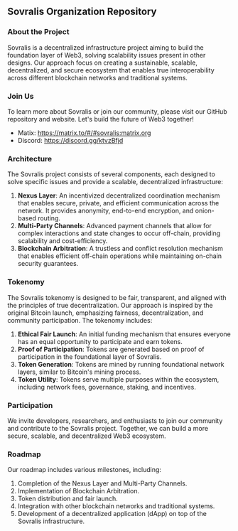 ## Sovralis Organization Repository

### About the Project

Sovralis is a decentralized infrastructure project aiming to build the foundation layer of Web3, solving scalability issues present in other designs. Our approach focus on creating a sustainable, scalable, decentralized, and secure ecosystem that enables true interoperability across different blockchain networks and traditional systems.

### Join Us

To learn more about Sovralis or join our community, please visit our GitHub repository and website. Let's build the future of Web3 together!

* Matix: https://matrix.to/#/#sovralis:matrix.org
* Discord: https://discord.gg/ktvzBfjd

### Architecture

The Sovralis project consists of several components, each designed to solve specific issues and provide a scalable, decentralized infrastructure:

1. **Nexus Layer**: An incentivized decentralized coordination mechanism that enables secure, private, and efficient communication across the network. It provides anonymity, end-to-end encryption, and onion-based routing.
2. **Multi-Party Channels**: Advanced payment channels that allow for complex interactions and state changes to occur off-chain, providing scalability and cost-efficiency.
3. **Blockchain Arbitration**: A trustless and conflict resolution mechanism that enables efficient off-chain operations while maintaining on-chain security guarantees.

### Tokenomy

The Sovralis tokenomy is designed to be fair, transparent, and aligned with the principles of true decentralization. Our approach is inspired by the original Bitcoin launch, emphasizing fairness, decentralization, and community participation. The tokenomy includes:

1. **Ethical Fair Launch**: An initial funding mechanism that ensures everyone has an equal opportunity to participate and earn tokens.
2. **Proof of Participation**: Tokens are generated based on proof of participation in the foundational layer of Sovralis.
3. **Token Generation**: Tokens are mined by running foundational network layers, similar to Bitcoin's mining process.
4. **Token Utility**: Tokens serve multiple purposes within the ecosystem, including network fees, governance, staking, and incentives.

### Participation

We invite developers, researchers, and enthusiasts to join our community and contribute to the Sovralis project. Together, we can build a more secure, scalable, and decentralized Web3 ecosystem.

### Roadmap

Our roadmap includes various milestones, including:

1. Completion of the Nexus Layer and Multi-Party Channels.
2. Implementation of Blockchain Arbitration.
3. Token distribution and fair launch.
4. Integration with other blockchain networks and traditional systems.
5. Development of a decentralized application (dApp) on top of the Sovralis infrastructure.
